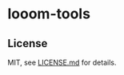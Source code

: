 # looom-tools


## License

MIT, see [LICENSE.md](http://github.com/mattdesl/looom-tools/blob/master/LICENSE.md) for details.
